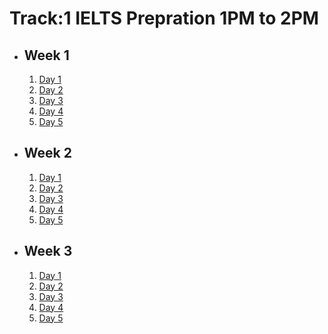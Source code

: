 # Track:1 IELTS Prepration 1PM to 2PM

- ## Week 1

   1. [Day 1](https://www.facebook.com/iCodeguru/videos/7692353210868494)
   2. [Day 2](https://www.facebook.com/iCodeguru/videos/1808233099711864)
   3. [Day 3](https://www.facebook.com/iCodeguru/videos/1029268772031640)
   4. [Day 4](https://www.facebook.com/iCodeguru/videos/1195852961621673)
   5. [Day 5](https://www.facebook.com/iCodeguru/videos/448635768178555)

- ## Week 2

   1. [Day 1](https://www.facebook.com/iCodeguru/videos/848936664024060)
   2. [Day 2](https://www.facebook.com/iCodeguru/videos/1767100627155827)
   3. [Day 3](https://www.facebook.com/iCodeguru/videos/833621825572996)
   4. [Day 4](https://www.facebook.com/iCodeguru/videos/1847336385795038)
   5. [Day 5](https://www.facebook.com/iCodeguru/videos/505285602254663)

- ## Week 3

   1. [Day 1](https://www.facebook.com/watch/?v=859934959128499)
   2. [Day 2](https://www.facebook.com/watch/?v=7998779056900140)
   3. [Day 3](https://www.facebook.com/iCodeguru/videos/837031805181906)
   4. [Day 4](https://www.facebook.com/watch/?v=888843893164332)
   5. [Day 5](https://www.facebook.com/iCodeguru/videos/1914757112284314)

<!-- - ## Week 4

   1. [Day 1](https://www.facebook.com/watch/?v=511136188368242)
   2. [Day 2](https://www.facebook.com/watch/?v=534898045607737)
   3. [Day 3](https://www.facebook.com/watch/?v=504140712476905)
   4. [Day 4](https://www.facebook.com/watch/?v=8611952162190063)
   5. [Day 5](https://www.facebook.com/iCodeguru/videos/1239038607528207) -->

<!-- - ## Week 

   1. [Day 1](https://www.facebook.com/iCodeguru/videos/1429620771039458)
   2. Day 2 [Part 1](https://www.facebook.com/iCodeguru/videos/396531349952165) [Part 2](https://www.facebook.com/iCodeguru/videos/1397931134928800)
   3. [Day 3]()
   4. [Day 4]()
   5. [Day 5]() -->

<!-- - ## Week 

   1. [Day 1]()
   2. [Day 2]()
   3. [Day 3]()
   4. [Day 4]()
   5. [Day 5]() -->